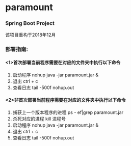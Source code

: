 # paramount

### Spring Boot Project

该项目重构于2018年12月

### 部署指南:

#### <1>首次部署当前程序需要在对应的文件夹中执行以下命令

1. 启动程序 nohup java -jar paramount.jar &
2. 退出 ctrl + c
3. 查看日志 tail -500f nohup.out

#### <2>非首次部署当前程序需要在对应的文件夹中执行以下命令

1. 捕获上一个版本程序的进程 ps - ef|grep paramount.jar
2. 杀死对应的进程 kill 进程号
3. 启动程序 nohup java -jar paramount.jar &
4. 退出 ctrl + c
5. 查看日志 tail -500f nohup.out


